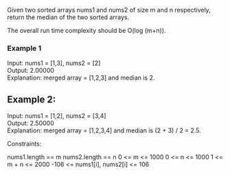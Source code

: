 Given two sorted arrays nums1 and nums2 of size m and n respectively, return the median of the two sorted arrays.

The overall run time complexity should be O(log (m+n)).

 

<h3>Example 1</h3>

Input: nums1 = [1,3], nums2 = [2] <br>
Output: 2.00000<br>
Explanation: merged array = [1,2,3] and median is 2.<br>
<h2>Example 2:</h2>

Input: nums1 = [1,2], nums2 = [3,4]<br>
Output: 2.50000<br>
Explanation: merged array = [1,2,3,4] and median is (2 + 3) / 2 = 2.5.<br>
 

Constraints:

nums1.length == m
nums2.length == n
0 <= m <= 1000
0 <= n <= 1000
1 <= m + n <= 2000
-106 <= nums1[i], nums2[i] <= 106
